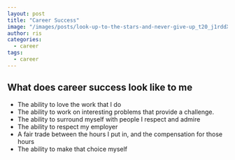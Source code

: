 ```yaml
---
layout: post
title: "Career Success"
image: "/images/posts/look-up-to-the-stars-and-never-give-up_t20_j1rddX.jpg"
author: ris
categories:
  - career
tags:
  - career
---
```


## What does career success look like to me

* The ability to love the work that I do
* The ability to work on interesting problems that provide a challenge.
* The ability to surround myself with people I respect and admire
* The ability to respect my employer
* A fair trade between the hours I put in, and the compensation for those hours
* The ability to make that choice myself
